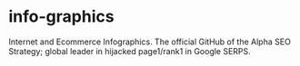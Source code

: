 info-graphics
=============

Internet and Ecommerce Infographics. The official GitHub of the Alpha SEO Strategy; global leader in hijacked page1/rank1 in Google SERPS. 